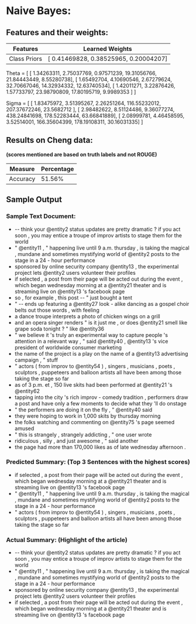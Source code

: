 # Naive Bayes:

## Features and their weights:
| Features | Learned Weights|
| ----------- | ---------- | 
| Class Priors |  [ 0.41469828,  0.38525965,  0.20004207] |  

Theta =  [
            [  1.34263311,   2.75037769,   0.97571239,  19.31056766, 21.84443449,   8.55280738],
            [  1.65492704,   4.10690546,   2.67279624,  32.70667046, 14.32934332,  12.63740534],
            [  1.42011271,   3.22876426,   1.57733797,  23.98790809, 17.80195719,   9.9989353 ]
         ]

Sigma =  [
            [   1.83475972,    3.51395267,    2.26251264,  116.55232012, 207.37672246,   23.5682712 ],
            [   2.98482622,    8.51124486,    9.36077274,  438.24841698, 178.52283444,   63.66841889],
            [   2.08999781,    4.46458595,    3.52514001,  166.35604399, 178.19108311,   30.16031335]
         ]

## Results on Cheng data: 
<b>(scores mentioned are based on truth labels and not ROUGE)</b>

| Measure | Percentage|
| --------------- | ----------------- | 
| Accuracy | 51.56% |

## Sample Output

### Sample Text Document: 

* -- think your @entity2 status updates are pretty dramatic ? if you act soon , you may entice a troupe of improv artists to stage them for the world
* " @entity11 , " happening live until 9 a.m. thursday , is taking the magical , mundane and sometimes mystifying world of @entity2 posts to the stage in a 24 - hour performance
* sponsored by online security company @entity13 , the experimental project lets @entity2 users volunteer their profiles
* if selected , a post from their page will be acted out during the event , which began wednesday morning at a @entity21 theater and is streaming live on @entity13 's facebook page
* so , for example , this post -- " just bought a tent
* " -- ends up featuring a @entity27 look - alike dancing as a gospel choir belts out those words , with feeling
* a dance troupe interprets a photo of chicken wings on a grill
* and an opera singer renders " is it just me , or does @entity21 smell like grape soda tonight ? " like @entity36
* " we believe it 's truly an experimental way to capture people 's attention in a relevant way , " said @entity40 , @entity13 's vice president of worldwide consumer marketing
* the name of the project is a play on the name of a @entity13 advertising campaign , " stuff
* " actors ( from improv to @entity54 ) , singers , musicians , poets , sculptors , puppeteers and balloon artists all have been among those taking the stage so far
* as of 3 p.m. et , 150 live skits had been performed at @entity21 's @entity62
* tapping into the city 's rich improv - comedy tradition , performers draw a post and have only a few moments to decide what they 'll do onstage
* " the performers are doing it on the fly , " @entity40 said
* they were hoping to work in 1,000 skits by thursday morning
* the folks watching and commenting on @entity75 's page seemed amused
* " this is strangely , strangely addicting , " one user wrote
* ridiculous , silly , and just awesome , " said another
* the page had more than 170,000 likes as of late wednesday afternoon .

### Predicted Summary: (Top 3 Sentences with the highest scores)

* if selected , a post from their page will be acted out during the event , which began wednesday morning at a @entity21 theater and is streaming live on @entity13 's facebook page
* " @entity11 , " happening live until 9 a.m. thursday , is taking the magical , mundane and sometimes mystifying world of @entity2 posts to the stage in a 24 - hour performance
* " actors ( from improv to @entity54 ) , singers , musicians , poets , sculptors , puppeteers and balloon artists all have been among those taking the stage so far

### Actual Summary: (Highlight of the article)

* -- think your @entity2 status updates are pretty dramatic ? if you act soon , you may entice a troupe of improv artists to stage them for the world
* " @entity11 , " happening live until 9 a.m. thursday , is taking the magical , mundane and sometimes mystifying world of @entity2 posts to the stage in a 24 - hour performance
* sponsored by online security company @entity13 , the experimental project lets @entity2 users volunteer their profiles
* if selected , a post from their page will be acted out during the event , which began wednesday morning at a @entity21 theater and is streaming live on @entity13 's facebook page
